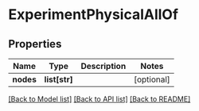 # ExperimentPhysicalAllOf

## Properties
Name | Type | Description | Notes
------------ | ------------- | ------------- | -------------
**nodes** | **list[str]** |  | [optional] 

[[Back to Model list]](../README.md#documentation-for-models) [[Back to API list]](../README.md#documentation-for-api-endpoints) [[Back to README]](../README.md)


